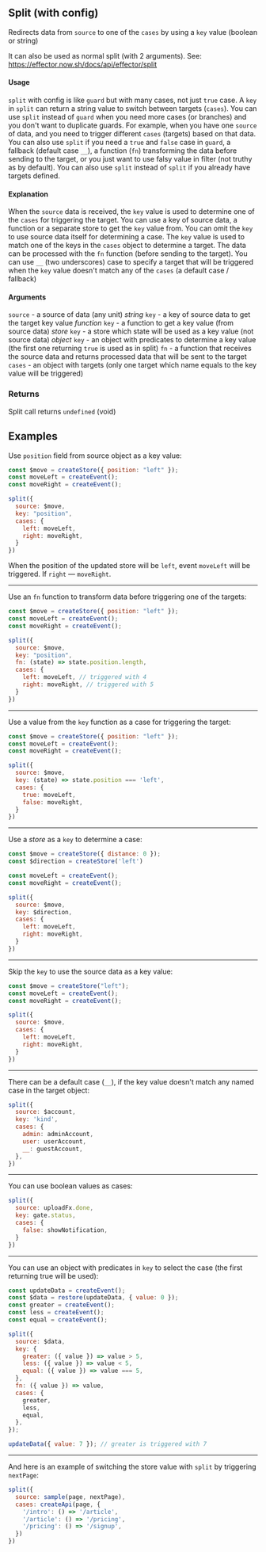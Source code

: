 ## Split (with config)

Redirects data from `source` to one of the `cases` by using a `key` value (boolean or string)

It can also be used as normal split (with 2 arguments). See: https://effector.now.sh/docs/api/effector/split

#### Usage

`split` with config is like `guard` but with many cases, not just `true` case. A `key` in `split` can return a string value to switch between targets (`cases`). You can use `split` instead of `guard` when you need more cases (or branches) and you don't want to duplicate guards. For example, when you have one `source` of data, and you need to trigger different `cases` (targets) based on that data. You can also use `split` if you need a `true` and `false` case in `guard`, a fallback (default case `__`), a function (`fn`) transforming the data before sending to the target, or you just want to use falsy value in filter (not truthy as by default). You can also use `split` instead of `split` if you already have targets defined.

#### Explanation

When the `source` data is received, the `key` value is used to determine one of the `cases` for triggering the target. You can use a key of source data, a function or a separate store to get the `key` value from. You can omit the `key` to use source data itself for determining a case. The `key` value is used to match one of the keys in the `cases` object to determine a target. The data can be processed with the `fn` function (before sending to the target). You can use `__` (two underscores) case to specify a target that will be triggered when the `key` value doesn't match any of the `cases` (a default case / fallback)

#### Arguments

`source` - a source of data (any unit)
*string* `key` - a key of source data to get the target key value
*function* `key` - a function to get a key value (from source data)
*store* `key` - a store which state will be used as a key value (not source data)
*object* `key` - an object with predicates to determine a key value (the first one returning `true` is used as in split)
`fn` - a function that receives the source data and returns processed data that will be sent to the target
`cases` - an object with targets (only one target which name equals to the key value will be triggered)

### Returns

Split call returns `undefined` (void)

## Examples

Use `position` field from source object as a key value:

```js
const $move = createStore({ position: "left" });
const moveLeft = createEvent();
const moveRight = createEvent();

split({
  source: $move,
  key: "position",
  cases: {
    left: moveLeft,
    right: moveRight,
  }
})
```

When the position of the updated store will be `left`, event `moveLeft` will be triggered. If `right` — `moveRight`.

---

Use an `fn` function to transform data before triggering one of the targets:

```js
const $move = createStore({ position: "left" });
const moveLeft = createEvent();
const moveRight = createEvent();

split({
  source: $move,
  key: "position",
  fn: (state) => state.position.length,
  cases: {
    left: moveLeft, // triggered with 4
    right: moveRight, // triggered with 5
  }
})
```

---

Use a value from the `key` function as a case for triggering the target:

```js
const $move = createStore({ position: "left" });
const moveLeft = createEvent();
const moveRight = createEvent();

split({
  source: $move,
  key: (state) => state.position === 'left',
  cases: {
    true: moveLeft,
    false: moveRight,
  }
})
```

---

Use a *store* as a `key` to determine a case:

```js
const $move = createStore({ distance: 0 });
const $direction = createStore('left')

const moveLeft = createEvent();
const moveRight = createEvent();

split({
  source: $move,
  key: $direction,
  cases: {
    left: moveLeft,
    right: moveRight,
  }
})
```

---

Skip the `key` to use the source data as a key value:

```js
const $move = createStore("left");
const moveLeft = createEvent();
const moveRight = createEvent();

split({
  source: $move,
  cases: {
    left: moveLeft,
    right: moveRight,
  }
})
```

---

There can be a default case (`__`), if the key value doesn't match any named case in the target object:

```js
split({
  source: $account,
  key: 'kind',
  cases: {
    admin: adminAccount,
    user: userAccount,
    __: guestAccount,
  },
})
```

---

You can use boolean values as cases:

```js
split({
  source: uploadFx.done,
  key: gate.status,
  cases: {
    false: showNotification,
  }
})
```

---

You can use an object with predicates in `key` to select the case (the first returning true will be used):

```js
const updateData = createEvent();
const $data = restore(updateData, { value: 0 });
const greater = createEvent();
const less = createEvent();
const equal = createEvent();

split({
  source: $data,
  key: {
    greater: ({ value }) => value > 5,
    less: ({ value }) => value < 5,
    equal: ({ value }) => value === 5,
  },
  fn: ({ value }) => value,
  cases: {
    greater,
    less,
    equal,
  },
});

updateData({ value: 7 }); // greater is triggered with 7
```

---

And here is an example of switching the store value with `split` by triggering `nextPage`:

```js
split({
  source: sample(page, nextPage),
  cases: createApi(page, {
    '/intro': () => '/article',
    '/article': () => '/pricing',
    '/pricing': () => '/signup',
  })
})
```
